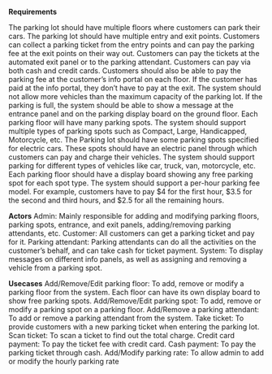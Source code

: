 **Requirements**

The parking lot should have multiple floors where customers can park their cars.
The parking lot should have multiple entry and exit points.
Customers can collect a parking ticket from the entry points and can pay the parking fee at the exit points on their way out.
Customers can pay the tickets at the automated exit panel or to the parking attendant.
Customers can pay via both cash and credit cards.
Customers should also be able to pay the parking fee at the customer’s info portal on each floor. If the customer has paid at the info portal, they don’t have to pay at the exit.
The system should not allow more vehicles than the maximum capacity of the parking lot. If the parking is full, the system should be able to show a message at the entrance panel and on the parking display board on the ground floor.
Each parking floor will have many parking spots. The system should support multiple types of parking spots such as Compact, Large, Handicapped, Motorcycle, etc.
The Parking lot should have some parking spots specified for electric cars. These spots should have an electric panel through which customers can pay and charge their vehicles.
The system should support parking for different types of vehicles like car, truck, van, motorcycle, etc.
Each parking floor should have a display board showing any free parking spot for each spot type.
The system should support a per-hour parking fee model. For example, customers have to pay $4 for the first hour, $3.5 for the second and third hours, and $2.5 for all the remaining hours.

**Actors**
Admin: Mainly responsible for adding and modifying parking floors, parking spots, entrance, and exit panels, adding/removing parking attendants, etc.
Customer: All customers can get a parking ticket and pay for it.
Parking attendant: Parking attendants can do all the activities on the customer’s behalf, and can take cash for ticket payment.
System: To display messages on different info panels, as well as assigning and removing a vehicle from a parking spot.








**Usecases**
Add/Remove/Edit parking floor: To add, remove or modify a parking floor from the system. Each floor can have its own display board to show free parking spots.
Add/Remove/Edit parking spot: To add, remove or modify a parking spot on a parking floor.
Add/Remove a parking attendant: To add or remove a parking attendant from the system.
Take ticket: To provide customers with a new parking ticket when entering the parking lot.
Scan ticket: To scan a ticket to find out the total charge.
Credit card payment: To pay the ticket fee with credit card.
Cash payment: To pay the parking ticket through cash.
Add/Modify parking rate: To allow admin to add or modify the hourly parking rate
